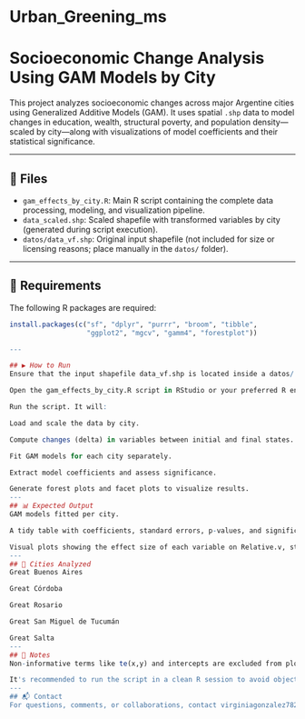 # Urban_Greening_ms

# Socioeconomic Change Analysis Using GAM Models by City

This project analyzes socioeconomic changes across major Argentine cities using Generalized Additive Models (GAM). It uses spatial `.shp` data to model changes in education, wealth, structural poverty, and population density—scaled by city—along with visualizations of model coefficients and their statistical significance.

---

## 📁 Files

- `gam_effects_by_city.R`: Main R script containing the complete data processing, modeling, and visualization pipeline.
- `data_scaled.shp`: Scaled shapefile with transformed variables by city (generated during script execution).
- `datos/data_vf.shp`: Original input shapefile (not included for size or licensing reasons; place manually in the `datos/` folder).

---

## 🔧 Requirements

The following R packages are required:

```r
install.packages(c("sf", "dplyr", "purrr", "broom", "tibble", 
                   "ggplot2", "mgcv", "gamm4", "forestplot"))

---

## ▶️ How to Run
Ensure that the input shapefile data_vf.shp is located inside a datos/ folder.

Open the gam_effects_by_city.R script in RStudio or your preferred R environment.

Run the script. It will:

Load and scale the data by city.

Compute changes (delta) in variables between initial and final states.

Fit GAM models for each city separately.

Extract model coefficients and assess significance.

Generate forest plots and facet plots to visualize results.
---
## 📊 Expected Output
GAM models fitted per city.

A tidy table with coefficients, standard errors, p-values, and significance indicators.

Visual plots showing the effect size of each variable on Relative.v, stratified by city.
---
## 🌆 Cities Analyzed
Great Buenos Aires

Great Córdoba

Great Rosario

Great San Miguel de Tucumán

Great Salta
---
## 📝 Notes
Non-informative terms like te(x,y) and intercepts are excluded from plots.

It's recommended to run the script in a clean R session to avoid object conflicts.
---
## 📬 Contact
For questions, comments, or collaborations, contact virginiagonzalez782@gmail.com.
